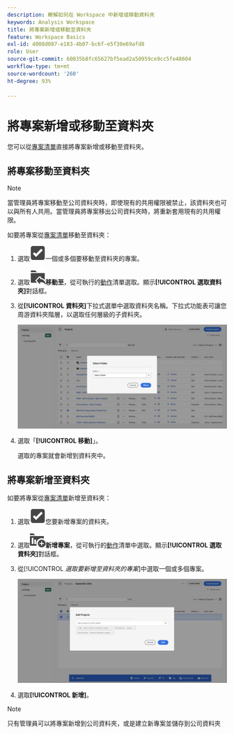 ```yaml
---
description: 瞭解如何在 Workspace 中新增或移動資料夾
keywords: Analysis Workspace
title: 將專案新增或移動至資料夾
feature: Workspace Basics
exl-id: 4008d087-e183-4b07-bc6f-e5f30e69afd8
role: User
source-git-commit: 60035b8fc65627bf5ead2a50959ce9cc5fe48604
workflow-type: tm+mt
source-wordcount: '260'
ht-degree: 93%

---
```


# 將專案新增或移動至資料夾

您可以從[專案清單](/help/analysis-workspace/build-workspace-project/freeform-overview.md#project-list)直接將專案新增或移動至資料夾。

## 將專案移動至資料夾

>[!NOTE]
>
>當管理員將專案移動至公司資料夾時，即使現有的共用權限被禁止，該資料夾也可以與所有人共用。當管理員將專案移出公司資料夾時，將重新套用現有的共用權限。
>

如要將專案從[專案清單](/help/analysis-workspace/build-workspace-project/freeform-overview.md#project-list)移動至資料夾：

1. 選取![SelectBox](/help/assets/icons/SelectBox.svg)一個或多個要移動至資料夾的專案。

1. 選取![FolderAddTo](/help/assets/icons/FolderAddTo.svg)**移動至**，從可執行的[動作](/help/analysis-workspace/build-workspace-project/freeform-overview.md#actions)清單選取。顯示&#x200B;**[!UICONTROL 選取資料夾]**&#x200B;對話框。

1. 從&#x200B;**[!UICONTROL 資料夾]**&#x200B;下拉式選單中選取資料夾名稱。下拉式功能表可讓您周游資料夾階層，以選取任何層級的子資料夾。

   ![The Select Folder view showing the drop down menu and available subfolders.](/help/analysis-workspace/build-workspace-project/assets/add-projects.png)

1. 選取「**[!UICONTROL 移動]**」。


   選取的專案就會新增到資料夾中。


## 將專案新增至資料夾

如要將專案從[專案清單](/help/analysis-workspace/build-workspace-project/freeform-overview.md#project-list)新增至資料夾：

1. 選取![SelectBox](/help/assets/icons/SelectBox.svg)您要新增專案的資料夾。

1. 選取![ProjectAdd](/help/assets/icons/ProjectAdd.svg)**新增專案**，從可執行的[動作](/help/analysis-workspace/build-workspace-project/freeform-overview.md#actions)清單中選取。顯示&#x200B;**[!UICONTROL 選取資料夾]**&#x200B;對話框。

1. 從&#x200B;[!UICONTROL *選取要新增至資料夾的專案*]&#x200B;中選取一個或多個專案。

   ![The Select Folder view showing the drop down menu and available subfolders.](/help/analysis-workspace/build-workspace-project/assets/add-projects-folder.png)

1. 選取&#x200B;**[!UICONTROL 新增]**。

>[!NOTE]
>
>只有管理員可以將專案新增到公司資料夾，或是建立新專案並儲存到公司資料夾
